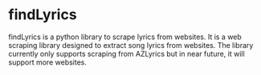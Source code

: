 # findLyrics
findLyrics is a python library to scrape lyrics from websites. It is a web scraping library designed to extract song lyrics from websites. The library currently only supports scraping from AZLyrics but in near future, it will support more websites.
